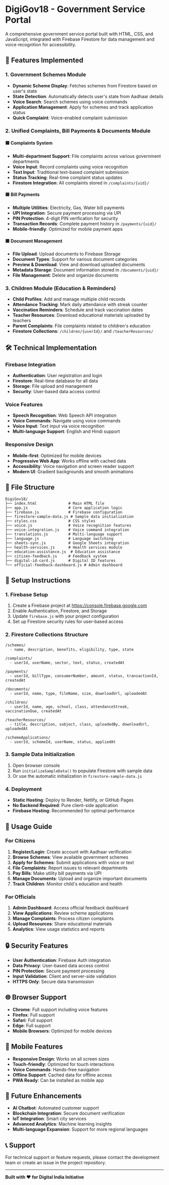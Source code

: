 # DigiGov18 - Government Service Portal

A comprehensive government service portal built with HTML, CSS, and JavaScript, integrated with Firebase Firestore for data management and voice recognition for accessibility.

## 🚀 Features Implemented

### 1. Government Schemes Module
- **Dynamic Scheme Display**: Fetches schemes from Firestore based on user's state
- **State Detection**: Automatically detects user's state from Aadhaar details
- **Voice Search**: Search schemes using voice commands
- **Application Management**: Apply for schemes and track application status
- **Quick Complaint**: Voice-enabled complaint submission

### 2. Unified Complaints, Bill Payments & Documents Module

#### 🟥 Complaints System
- **Multi-department Support**: File complaints across various government departments
- **Voice Input**: Record complaints using voice recognition
- **Text Input**: Traditional text-based complaint submission
- **Status Tracking**: Real-time complaint status updates
- **Firestore Integration**: All complaints stored in `/complaints/{uid}/`

#### 🟨 Bill Payments
- **Multiple Utilities**: Electricity, Gas, Water bill payments
- **UPI Integration**: Secure payment processing via UPI
- **PIN Protection**: 4-digit PIN verification for security
- **Transaction Records**: Complete payment history in `/payments/{uid}/`
- **Mobile-friendly**: Optimized for mobile payment apps

#### 🟪 Document Management
- **File Upload**: Upload documents to Firebase Storage
- **Document Types**: Support for various document categories
- **Preview & Download**: View and download uploaded documents
- **Metadata Storage**: Document information stored in `/documents/{uid}/`
- **File Management**: Delete and organize documents

### 3. Children Module (Education & Reminders)
- **Child Profiles**: Add and manage multiple child records
- **Attendance Tracking**: Mark daily attendance with streak counter
- **Vaccination Reminders**: Schedule and track vaccination dates
- **Teacher Resources**: Download educational materials uploaded by teachers
- **Parent Complaints**: File complaints related to children's education
- **Firestore Collections**: `/children/{userId}/` and `/teacherResources/`

## 🛠 Technical Implementation

### Firebase Integration
- **Authentication**: User registration and login
- **Firestore**: Real-time database for all data
- **Storage**: File upload and management
- **Security**: User-based data access control

### Voice Features
- **Speech Recognition**: Web Speech API integration
- **Voice Commands**: Navigate using voice commands
- **Voice Input**: Text input via voice recognition
- **Multi-language Support**: English and Hindi support

### Responsive Design
- **Mobile-first**: Optimized for mobile devices
- **Progressive Web App**: Works offline with cached data
- **Accessibility**: Voice navigation and screen reader support
- **Modern UI**: Gradient backgrounds and smooth animations

## 📁 File Structure

```
DigiGov18/
├── index.html              # Main HTML file
├── app.js                  # Core application logic
├── firebase.js             # Firebase configuration
├── firestore-sample-data.js # Sample data initialization
├── styles.css              # CSS styles
├── voice.js                # Voice recognition features
├── voice-integration.js    # Voice command integration
├── translations.js         # Multi-language support
├── language.js             # Language switching
├── sheets-sync.js          # Google Sheets integration
├── health-services.js      # Health services module
├── education-assistance.js  # Education assistance
├── citizen-feedback.js     # Feedback system
├── digital-id-card.js      # Digital ID features
└── official-feedback-dashboard.js # Admin dashboard
```

## 🔧 Setup Instructions

### 1. Firebase Setup
1. Create a Firebase project at https://console.firebase.google.com
2. Enable Authentication, Firestore, and Storage
3. Update `firebase.js` with your project configuration
4. Set up Firestore security rules for user-based access

### 2. Firestore Collections Structure
```
/schemes/
  - name, description, benefits, eligibility, type, state

/complaints/
  - userId, userName, sector, text, status, createdAt

/payments/
  - userId, billType, consumerNumber, amount, status, transactionId, createdAt

/documents/
  - userId, name, type, fileName, size, downloadUrl, uploadedAt

/children/
  - userId, name, age, school, class, attendanceStreak, vaccinationDue, createdAt

/teacherResources/
  - title, description, subject, class, uploadedBy, downloadUrl, uploadedAt

/schemeApplications/
  - userId, schemeId, userName, status, appliedAt
```

### 3. Sample Data Initialization
1. Open browser console
2. Run `initializeSampleData()` to populate Firestore with sample data
3. Or use the automatic initialization in `firestore-sample-data.js`

### 4. Deployment
- **Static Hosting**: Deploy to Render, Netlify, or GitHub Pages
- **No Backend Required**: Pure client-side application
- **Firebase Hosting**: Recommended for optimal performance

## 🎯 Usage Guide

### For Citizens
1. **Register/Login**: Create account with Aadhaar verification
2. **Browse Schemes**: View available government schemes
3. **Apply for Schemes**: Submit applications with voice or text
4. **File Complaints**: Report issues to relevant departments
5. **Pay Bills**: Make utility bill payments via UPI
6. **Manage Documents**: Upload and organize important documents
7. **Track Children**: Monitor child's education and health

### For Officials
1. **Admin Dashboard**: Access official feedback dashboard
2. **View Applications**: Review scheme applications
3. **Manage Complaints**: Process citizen complaints
4. **Upload Resources**: Share educational materials
5. **Analytics**: View usage statistics and reports

## 🔒 Security Features
- **User Authentication**: Firebase Auth integration
- **Data Privacy**: User-based data access control
- **PIN Protection**: Secure payment processing
- **Input Validation**: Client and server-side validation
- **HTTPS Only**: Secure data transmission

## 🌐 Browser Support
- **Chrome**: Full support including voice features
- **Firefox**: Full support
- **Safari**: Full support
- **Edge**: Full support
- **Mobile Browsers**: Optimized for mobile devices

## 📱 Mobile Features
- **Responsive Design**: Works on all screen sizes
- **Touch-friendly**: Optimized for touch interactions
- **Voice Commands**: Hands-free navigation
- **Offline Support**: Cached data for offline access
- **PWA Ready**: Can be installed as mobile app

## 🚀 Future Enhancements
- **AI Chatbot**: Automated customer support
- **Blockchain Integration**: Secure document verification
- **IoT Integration**: Smart city services
- **Advanced Analytics**: Machine learning insights
- **Multi-language Expansion**: Support for more regional languages

## 📞 Support
For technical support or feature requests, please contact the development team or create an issue in the project repository.

---

**Built with ❤️ for Digital India Initiative**
